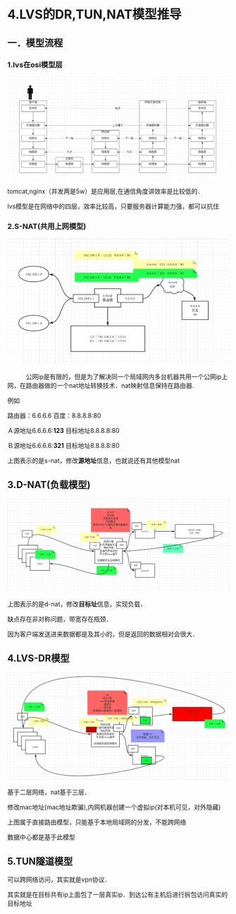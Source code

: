 # 4.LVS的DR,TUN,NAT模型推导

## 一．模型流程

### 1.lvs在osi模型层

![](img/osi-on-lvs.png)

tomcat,nginx（并发两是5w）是应用层,在通信角度讲效率是比较低的．

lvs模型是在网络中的四层，效率比较高，只要服务器计算能力强，都可以抗住

### 2.S-NAT(共用上网模型)

![](img/s-nat.png)

　　　公网ip是有限的，但是为了解决同一个局域网内多台机器共用一个公网ip上网，在路由器做的一个nat地址转换技术．nat映射信息保持在路由器.

例如

路由器：6.6.6.6	百度：8.8.8.8:80

Ａ源地址6.6.6.6:**123**			目标地址8.8.8.8:80

Ｂ源地址6.6.6.6:**321**			目标地址8.8.8.8:80

上图表示的是s-nat，修改**源地址**信息，也就说还有其他模型nat

## 3.D-NAT(负载模型)

![](img/d-nat.png)

上图表示的是d-nat，修改**目标址**信息，实现负载．

缺点存在非对称问题，带宽存在瓶颈．

因为客户端发送进来数据都是及其小的，但是返回的数据相对会很大．

## 4.LVS-DR模型

![](img/lvs-dr.png)

基于二层网络，nat基于三层．

修改mac地址(mac地址欺骗),内网机器创建一个虚拟ip(对本机可见，对外隐藏)

上图属于直接路由模型，只能基于本地局域网的分发，不能跨网络

数据中心都是基于此模型

## 5.TUN隧道模型

可以跨网络访问，其实就是vpn协议．

其实就是在目标共有ip上面包了一层真实ip．到达公有主机后进行拆包访问真实的目标地址